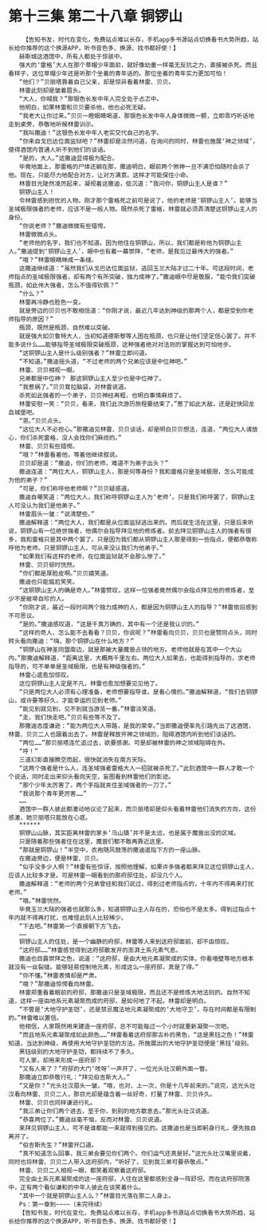 # 第十三集 第二十八章 铜锣山
        【告知书友，时代在变化，免费站点难以长存，手机app多书源站点切换看书大势所趋，站长给你推荐的这个换源APP，听书音色多、换源、找书都好使！】
       赫斯城这酒馆中，所有人都处于惊骇中。
       强大的‘雷格’大人在那个草帽少年面前，就好像幼童一样毫无反抗之力，直接被杀死。而且看样子，这位草帽少年还是听那个坐着的青年话的。那位坐着的青年实力更加可怕！
       “他们？”贝丽塔靠着自己父亲，却是惊异看着林雷、贝贝。
       林雷此刻却是皱着眉头。
       “大人，你喊我？”那银色长发中年人完全处于忐忑中。
       他明白，如果林雷和贝贝要杀他，他也必死无疑。
       “我老大让你过来。”贝贝一瞪眼睛喝道，那银色长发中年人身体微微一颤，立即乖巧听话地走到桌旁，恭敬地听候林雷训示。
       “我叫撒迪！”这银色长发中年人老实交代自己的名字。
       “你来自戈巴达位面监狱吧？”林雷却是淡然问道，在询问的同时，林雷也施展‘神之领域’，使得酒馆内普通人听不到他们的谈话。
       “是的，大人。”这撒迪显得极为配合。
       毕竟地面上，那雷格的尸体还躺在那，撒迪明白，眼前两个煞神一旦不满恐怕随时会杀了他。现在，只能尽力地配合对方，让对方满意。这样才可能保住小命。
       林雷目光陡然凌厉起来，凝视着这撒迪，低沉道：“我问你，铜锣山主人是谁？”
       铜锣山主人！
       令林雷感到担忧的人物。刚才那个雷格死之前可是说了，他的老师是‘铜锣山主人’。能够当圣域极限强者的老师，应该不是一般人物。既然杀死了雷格，林雷就必须弄清楚这铜锣山主人的身份。
       “你说老师？”撒迪微微有些错愕。
       林雷微微点头。
       “老师他的名字，我们也不知道。因为他住在铜锣山，所以，我们都是称他为铜锣山主人。”撒迪提到‘铜锣山主人’，眼中也有着一幕崇拜，“老师，是我见过最伟大的强者。”
       “哦？”林雷眼睛眯成一条缝。
       这撒迪继续道：“虽然我们从戈巴达位面监狱，逃回玉兰大陆才过二十年。可这段时间，老师指点的圣域极限强者，却有两个有所突破，独力成神了。”撒迪眼中尽是敬服，“能令我们突破瓶颈，如此伟大强者，怎么不值得钦佩？”
       “什么？”
       林雷再冷静也脸色一变。
       就是旁边的贝贝也不敢相信道：“你刚才说，最近几年达到神级的那两个人，都是受到你老师指导的原因？”
       瓶颈，既然是瓶颈，自然难以突破。
       就是强大如贝鲁特大人，当初知道德斯黎等人困在瓶颈，也只是让他们坚定信心罢了。并不能多说什么……能够指导圣域极限突破瓶颈，这种强者绝对对法则的掌握达到可怕地步。
       “这铜锣山主人是什么级别强者？”林雷立即问道。
       “不知道。”撒迪摇头道，“不过老师的两个兄弟应该是中位神吧。”
       林雷、贝贝相视一眼。
       兄弟都是中位神？ 那这铜锣山主人至少也是中位神了。
       “我惹祸了。”贝贝耷拉脑袋，对林雷说道。
       杀死如此强者的一个弟子，贝贝神经再粗，也明白事情麻烦了。
       林雷安慰一笑：“贝贝，看来，我们此次游历旅程要结束了。”惹了如此大敌，还是赶快回龙血城堡吧。
       “恩。”贝贝点头。
       “这位大人不必担心。”那撒迪见林雷、贝贝谈话，却是明白贝贝想法，连道，“两位大人请放心，你们杀死雷格，没人会找你们麻烦的。”
       林雷、贝贝有些错愕。
       “哦？”林雷看着他，等着他继续叙说。
       贝贝却是道：“撒迪，你们的老师，难道不为弟子出头？”
       撒迪连道：“两位大人，铜锣山主人，那是何等身份？我和雷格只是圣域极限，怎么可能成为他的弟子？”
       “可是，你们称呼他老师啊？”贝贝疑惑道。
       撒迪自嘲笑道：“两位大人，我们称呼铜锣山主人为‘老师’。只是我们称呼罢了，铜锣山主人可没认为我们是他弟子。”
       林雷眉头一皱：“说清楚些。”
       撒迪解释道：“两位大人，我们都是从位面监狱逃出来的。而后就生活在这里，只是后来听说，铜锣山有一位绝世强者，他偶尔会指导拜见他的修炼者。前去拜见铜锣山主人的强者有很多，我和雷格只是其中两个罢了。只是因为我们都从铜锣山主人那里得到一些指点，便都恭敬称呼他为老师。只是铜锣山主人，可从来没认我们为他弟子。”
       “如果我们有这样的老师，在位面监狱就不会那么惨了。”
       林雷、贝贝顿时恍然。
       “你们都是厚脸皮啊。”贝贝嬉笑道。
       撒迪也只能尴尬笑笑。
       “这铜锣山主人的确是奇人。”林雷赞叹，这样一位强者竟然偶尔会指点拜见他的修炼者，至少不是敝帚自珍的人。
       “你刚才说，最近一段时间两个独力成神的人，都是因为铜锣山主人的指导？”林雷依旧感到不可思议。
       “是的。”撒迪感叹道，“这是千真万确的，其中有一个还是我认识的。”
       “这样的奇人，怎么能不去看看？贝贝，你说呢？”林雷看向贝贝，贝贝也是赞同点头，同时转头看向撒迪：“嗨，那个铜锣山在什么地方？”
       “铜锣山在神圣同盟南边，就是那被大量魔兽占领的地方。老师他就是在其中一个大山内。”那撒迪解释道，“距离这里，大概两千里左右。两位大人如果去，也能得到指导的，求老师指导的，可不单单是圣域极限，也是有神级强者的。”
       林雷心底愈加惊叹。
       这位铜锣山主人定是不凡，林雷也愈加想要见见他了。
       “只是两位大人必须有心理准备，老师想要指导谁，是看心情的。”撒迪解释道，“我们去铜锣山，或许要等好久，才能幸运的见到老师。”
       “能见到就见到，见不到就当游览一番。”林雷淡笑道。
       “走，我们快走吧。”贝贝有些等不及了。
       那撒迪态度谦逊：“能为两位大人带路，是我的荣幸。”当即撒迪便率先引路先出了这酒馆，林雷、贝贝二人也跟着出去了。林雷是释放开神之领域的，阻碍酒馆内听到他们谈话的。
       “两位……”那贝丽塔连忙追过去，欲要感谢。可是却被林雷的神之领域阻碍在外。
       “呼！”
       三道幻影直接腾空而起，很快就消失在南方天际。
       “这两个强者是什么人，连圣域强者雷格大人一招就被杀死了。”此刻酒馆中一群人才敢一个个说话，同时走出来仰头看向天空，妄图看到林雷他们的影迹。
       “那个少年太厉害了，两个手指就夹住圣域强者的一刀了。”
       “我说那个青年更厉害……”
       ……
       酒馆中一群人彼此都激动地议论了起来，而贝丽塔却是仰头看着林雷他们消失的方向，这份感激，她贝丽塔只能放在心底。
       ******
       铜锣山山脉，其实距离林雷的家乡‘乌山镇’并不是太远，也是属于魔兽出没的区域。
       只是随着那些强者住在这里，魔兽们都不敢再靠近这里。
       “那就是铜锣山！”半空中，衣袍随风鼓荡的撒迪遥指下方的一座山脉。
       在撒迪旁边，便是林雷、贝贝。
       “似乎没多少人啊？”林雷有些惊讶，按照他理解，如果许多强者都来拜见这位铜锣山主人，应该人比较多才是。可是林雷一眼看到的那府邸住处，却没几个人。
       撒迪解释道：“老师的两个兄弟曾经和我们说过，得到过老师指点的，十年内不得再来打扰老师。”
       “哦。”林雷恍然。
       毕竟玉兰大陆的强者也就那么多，知道铜锣山主人存在的，恐怕也不是太多。得到过指点十年内就不得再打扰，也难怪此刻人比较稀少。
       “下去吧。”林雷第一个直接朝下方飞去。
       ……
       铜锣山主人的住处，是一个幽静的府邸，林雷等人来到这府邸面前，却不由惊叹。
       “这府邸……”林雷感觉得到这府邸散发开的澎湃土系元素气息。
       撒迪也目露崇拜之色，说道：“这府邸，是由大地元素凝聚成的实体，你看墙壁等地方根本就没有一丝裂缝。能够轻易控制地元素，形成这么一座府邸，真是了得。”
       “你不懂。”林雷表情却是严肃。
       “哦？”那撒迪惊愕看向林雷。
       林雷郑重看着眼前的府邸，那撒迪只是圣域极限，而且还不是修炼大地法则的。自然不知道，这样一座由地系元素凝聚而成的府邸，是如何地了不起。林雷却是明白。
       “不管是‘大地守护圣铠’，还是禁忌魔法地元素凝聚成的‘大地守卫’，存在时间都是有限制的。”林雷难以置信。
       他相信，人家既然用来建造一座府邸，总不可能每过一个小时就重新凝聚一次吧。
       “而且地系元素凝聚成如此颜色……”林雷看着这府邸那古朴的黑色，“这是黑钰之色！”林雷知道，当达到神级，再使用大地守护圣铠的方法。所施展出的大地守护圣铠便是‘黑钰’级别。
       黑钰级别的大地守护圣铠，都持续不了多久。
       可人家，却用来形成一座府邸？
       “又有人来了？”府邸的大门‘吱呀’一声开了，一位光头壮汉朝外面一瞥。
       那撒迪立即恭敬行礼：“拜见伯吉斯大人。”
       “又是你？”光头壮汉眉头一皱，“哦，也对，上一次，你是十几年前来的。”说完，这光头壮汉看向林雷、贝贝二人，那目光却是蕴含着一丝好奇，打量了林雷、贝贝许久。
       林雷、贝贝也同样谦逊行礼。
       “我三弟让你们两个进去，至于你，到别的地方歇息去。”那光头壮汉说道。
       “恭喜两位了。”撒迪丝毫不恼，反而对林雷、贝贝说道。
       来拜见铜锣山主人，可不是谁都能一来就得到接见的。这撒迪也是当即躬身行礼，便先独自离开了。
       “伯吉斯先生？”林雷开口道。
       “真不知道怎么回事，我三弟会要见你们两个。你们运气还真是好。”这光头壮汉嘴里说着，同时也将林雷、贝贝二人带入这府邸内，“听好了，见到我三弟可要恭敬点。”
       林雷、贝贝二人相视一眼，都笑着观察着这府邸。
       完全由土系元素凝聚成的这一座府邸，人住在这里都感到全身一阵舒坦。而在这府邸院落中，正有两个看似谦和的中年人彼此在谈笑着什么。
       “其中一个就是铜锣山主人么？”林雷目光落在那二人身上。
       Ps：第一章到~~~~（未完待续）
       【告知书友，时代在变化，免费站点难以长存，手机app多书源站点切换看书大势所趋，站长给你推荐的这个换源APP，听书音色多、换源、找书都好使！】